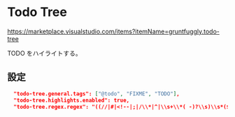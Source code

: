 # Todo Tree

<https://marketplace.visualstudio.com/items?itemName=gruntfuggly.todo-tree>

TODO をハイライトする。

## 設定

```json
  "todo-tree.general.tags": ["@todo", "FIXME", "TODO"],
  "todo-tree.highlights.enabled": true,
  "todo-tree.regex.regex": "((//|#|<!--|;|/\\*|^|\\s+\\*( -)?\\s)\\s*($TAGS)|^\\s*- \\[ \\])",
```
